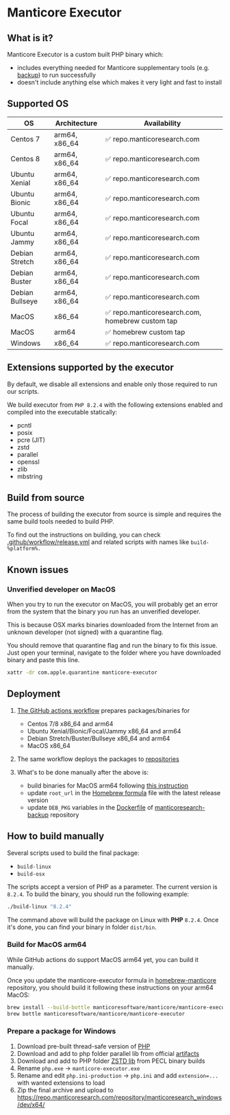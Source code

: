 # Manticore Executor

## What is it?

Manticore Executor is a custom built PHP binary which:

* includes everything needed for Manticore supplementary tools (e.g. [backup](https://github.com/manticoresoftware/manticoresearch-backup)) to run successfully
* doesn't include anything else which makes it very light and fast to install

## Supported OS

| OS | Architecture | Availability |
|-|-|-|
| Centos 7 | arm64, x86_64 | ✅ repo.manticoresearch.com |
| Centos 8 | arm64, x86_64 | ✅ repo.manticoresearch.com|
| Ubuntu Xenial | arm64, x86_64 | ✅ repo.manticoresearch.com|
| Ubuntu Bionic | arm64, x86_64 | ✅ repo.manticoresearch.com|
| Ubuntu Focal | arm64, x86_64 | ✅ repo.manticoresearch.com|
| Ubuntu Jammy | arm64, x86_64 | ✅ repo.manticoresearch.com|
| Debian Stretch | arm64, x86_64 | ✅ repo.manticoresearch.com|
| Debian Buster | arm64, x86_64 | ✅ repo.manticoresearch.com|
| Debian Bullseye | arm64, x86_64 | ✅ repo.manticoresearch.com|
| MacOS | x86_64 | ✅ repo.manticoresearch.com, homebrew custom tap|
| MacOS | arm64 | ✅ homebrew custom tap|
| Windows | x86_64 | ✅ repo.manticoresearch.com |

## Extensions supported by the executor

By default, we disable all extensions and enable only those required to run our scripts.

We build executor from `PHP 8.2.4` with the following extensions enabled and compiled into the executable statically:

* pcntl
* posix
* pcre (JIT)
* zstd
* parallel
* openssl
* zlib
* mbstring

## Build from source

The process of building the executor from source is simple and requires the same build tools needed to build PHP.

To find out the instructions on building, you can check [.github/workflow/release.yml](.github/workflows/release.yml) and related scripts with names like `build-%platform%.`

## Known issues

### Unverified developer on MacOS

When you try to run the executor on MacOS, you will probably get an error from the system that the binary you run has an unverified developer.

This is because OSX marks binaries downloaded from the Internet from an unknown developer (not signed) with a quarantine flag.

You should remove that quarantine flag and run the binary to fix this issue. Just open your terminal, navigate to the folder where you have downloaded binary and paste this line.

```sh
xattr -dr com.apple.quarantine manticore-executor
```

## Deployment

1. [The GitHub actions workflow](.github/workflows/release.yml) prepares packages/binaries for

   * Centos 7/8 x86_64 and arm64
   * Ubuntu Xenial/Bionic/Focal/Jammy x86_64 and arm64
   * Debian Stretch/Buster/Bullseye x86_64 and arm64
   * MacOS x86_64

2. The same workflow deploys the packages to [repositories](https://repo.manticoresearch.com)

3. What's to be done manually after the above is:

   * build binaries for MacOS arm64 following [this instruction](#how-to-build-manually)
   * update `root_url` in the [Homebrew formula](https://github.com/manticoresoftware/homebrew-manticore/blob/main/Formula/manticore-executor.rb) file with the latest release version
   * update `DEB_PKG` variables in the [Dockerfile](https://github.com/manticoresoftware/manticoresearch-backup/blob/main/Dockerfile) of [manticoresearch-backup](https://github.com/manticoresoftware/manticoresearch-backup) repository

## How to build manually

Several scripts used to build the final package:

* `build-linux`
* `build-osx`

The scripts accept a version of PHP as a parameter. The current version is `8.2.4`. To build the binary, you should run the following example:

```bash
./build-linux "8.2.4"
```

The command above will build the package on Linux with **PHP** `8.2.4`. Once it's done, you can find your binary in folder `dist/bin`.

### Build for MacOS arm64

While GitHub actions do support MacOS arm64 yet, you can build it manually.

Once you update the manticore-executor formula in [homebrew-manticore](https://github.com/manticoresoftware/homebrew-manticore) repository, you should build it following these instructions on your arm64 MacOS:

```bash
brew install --build-bottle manticoresoftware/manticore/manticore-executor
brew bottle manticoresoftware/manticore/manticore-executor
```

### Prepare a package for Windows

1. Download pre-built thread-safe version of [PHP](https://windows.php.net/download/)
2. Download and add to php folder parallel lib from official [artifacts](https://github.com/krakjoe/parallel/actions/workflows/windows.yml)
3. Download and add to PHP folder [ZSTD lib](https://pecl.php.net/package/zstd/0.11.0/windows) from PECL binary builds
4. Rename `php.exe` -> `manticore-executor.exe`
5. Rename and edit `php.ini-production` -> `php.ini` and add `extension=...` with wanted extensions to load
6. Zip the final archive and upload to https://repo.manticoresearch.com/repository/manticoresearch_windows/dev/x64/

